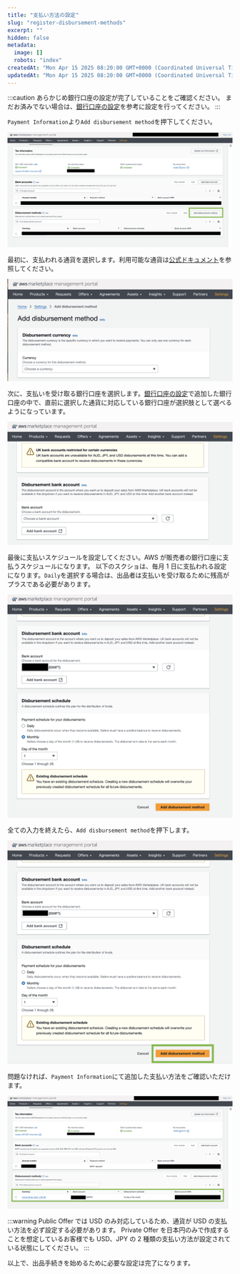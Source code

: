 ```yaml
---
title: "支払い方法の設定"
slug: "register-disbursement-methods"
excerpt: ""
hidden: false
metadata:
  image: []
  robots: "index"
createdAt: "Mon Apr 15 2025 08:20:00 GMT+0000 (Coordinated Universal Time)"
updatedAt: "Mon Apr 15 2025 08:20:00 GMT+0000 (Coordinated Universal Time)"
---
```


:::caution
あらかじめ銀行口座の設定が完了していることをご確認ください。
まだお済みでない場合は、[銀行口座の設定](/docs/part-4/aws-marketplace-integration/aws-marketplace-seller-registration/register-bank-account)を参考に設定を行ってください。
:::

`Payment Information`より`Add disbursement method`を押下してください。

![new-register-disbursement-methods-1](/ja/img/part-4/aws-marketplace-integration/register-disbursement-methods/new-register-disbursement-methods-1.png)

最初に、支払われる通貨を選択します。利用可能な通貨は[公式ドキュメント](https://docs.aws.amazon.com/ja_jp/marketplace/latest/userguide/disbursement.html#currency)を参照してください。

![new-register-disbursement-methods-2](/ja/img/part-4/aws-marketplace-integration/register-disbursement-methods/new-register-disbursement-methods-2.png)

次に、支払いを受け取る銀行口座を選択します。[銀行口座の設定](/docs/part-4/aws-marketplace-integration/aws-marketplace-seller-registration/register-bank-account)で追加した銀行口座の中で、直前に選択した通貨に対応している銀行口座が選択肢として選べるようになっています。

![new-register-disbursement-methods-3](/ja/img/part-4/aws-marketplace-integration/register-disbursement-methods/new-register-disbursement-methods-3.png)

最後に支払いスケジュールを設定してください。AWS が販売者の銀行口座に支払うスケジュールになります。
以下のスクショは、毎月 1 日に支払われる設定になります。`Daily`を選択する場合は、出品者は支払いを受け取るために残高がプラスである必要があります。

![new-register-disbursement-methods-4](/ja/img/part-4/aws-marketplace-integration/register-disbursement-methods/new-register-disbursement-methods-4.png)

全ての入力を終えたら、`Add disbursement method`を押下します。

![new-register-disbursement-methods-5](/ja/img/part-4/aws-marketplace-integration/register-disbursement-methods/new-register-disbursement-methods-5.png)

問題なければ、`Payment Information`にて追加した支払い方法をご確認いただけます。

![new-register-disbursement-methods-6](/ja/img/part-4/aws-marketplace-integration/register-disbursement-methods/new-register-disbursement-methods-6.png)

:::warning
Public Offer では USD のみ対応しているため、通貨が USD の支払い方法を必ず設定する必要があります。
Private Offer を日本円のみで作成することを想定しているお客様でも USD、JPY の 2 種類の支払い方法が設定されている状態にしてください。
:::

以上で、出品手続きを始めるために必要な設定は完了になります。
